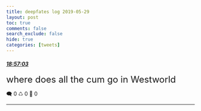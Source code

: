 ```yaml
---
title: deepfates log 2019-05-29
layout: post
toc: true
comments: false
search_exclude: false
hide: true
categories: [tweets]
---
```



#### <a href = "https://twitter.com/deepfates/status/1133900090475569152">*18:57:03*</a>

<font size="5">where does all the cum go in Westworld</font>



🗨️ 0 ♺ 0 🤍  0   

---
    
            

